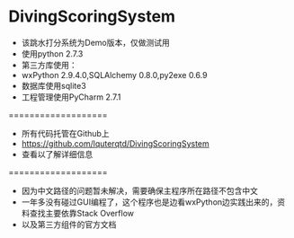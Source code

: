 DivingScoringSystem
===================
*    该跳水打分系统为Demo版本，仅做测试用
*    使用python 2.7.3
*    第三方库使用：
*    wxPython 2.9.4.0,SQLAlchemy 0.8.0,py2exe 0.6.9
*    数据库使用sqlite3
*    工程管理使用PyCharm 2.7.1

===================
*    所有代码托管在Github上
*    https://github.com/lquterqtd/DivingScoringSystem
*    查看以了解详细信息

===================
*    因为中文路径的问题暂未解决，需要确保主程序所在路径不包含中文
*    一年多没有碰过GUI编程了，这个程序也是边看wxPython边实践出来的，资料查找主要依靠Stack Overflow
*    以及第三方组件的官方文档
